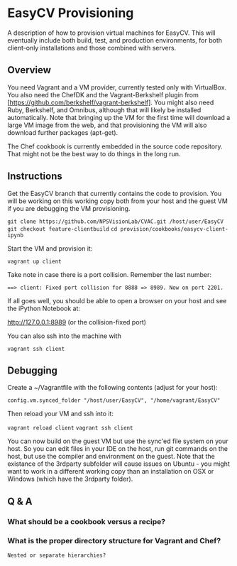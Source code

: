 # EasyCV Provisioning

A description of how to provision virtual machines for EasyCV. This
will eventually include both build, test, and production environments,
for both client-only installations and those combined with servers.

## Overview

You need Vagrant and a VM provider, currently tested only with
VirtualBox.  You also need the ChefDK and the Vagrant-Berkshelf plugin
from [https://github.com/berkshelf/vagrant-berkshelf].  You might also
need Ruby, Berkshelf, and Omnibus, although that will likely be
installed automatically.  Note that bringing up the VM for the first
time will download a large VM image from the web, and that
provisioning the VM will also download further packages (apt-get).

The Chef cookbook is currently embedded in the source code
repository. That might not be the best way to do things in the long run.

## Instructions

Get the EasyCV branch that currently contains the code to provision. You
will be working on this working copy both from your host and the guest VM
if you are debugging the VM provisioning.

`git clone https://github.com/NPSVisionLab/CVAC.git /host/user/EasyCV`
`git checkout feature-clientbuild`
`cd provision/cookbooks/easycv-client-ipynb`

Start the VM and provision it:

`vagrant up client`

Take note in case there is a port collision. Remember the last number:

`==> client: Fixed port collision for 8888 => 8989. Now on port 2201.`

If all goes well, you should be able to open a browser on your host and
see the iPython Notebook at:

http://127.0.0.1:8989 (or the collision-fixed port)

You can also ssh into the machine with

`vagrant ssh client`


## Debugging

Create a ~/Vagrantfile with the following contents (adjust for your host):

`config.vm.synced_folder "/host/user/EasyCV", "/home/vagrant/EasyCV"`

Then reload your VM and ssh into it:

`vagrant reload client`
`vagrant ssh client`

You can now build on the guest VM but use the sync'ed file system on
your host. So you can edit files in your IDE on the host, run git
commands on the host, but use the compiler and environment on the
guest. Note that the existance of the 3rdparty subfolder will cause
issues on Ubuntu - you might want to work in a different working copy
than an installation on OSX or Windows (which have the 3rdparty
folder).


## Q & A

### What should be a cookbook versus a recipe?

### What is the proper directory structure for Vagrant and Chef?
    Nested or separate hierarchies?

